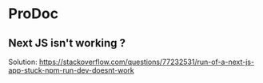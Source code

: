 # ProDoc


## Next JS isn't working ?

Solution: https://stackoverflow.com/questions/77232531/run-of-a-next-js-app-stuck-npm-run-dev-doesnt-work

